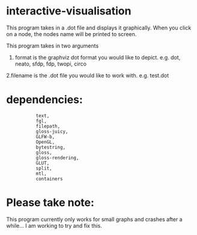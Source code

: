 # interactive-visualisation

This program takes in a .dot file and displays it graphically. When you click on a node, the nodes name will be printed to screen.


This program takes in two arguments

1. format is the graphviz dot format you would like to depict.
        e.g. dot, neato, sfdp, fdp, twopi, circo
      
2.filename is the .dot file you would like to work with.
        e.g. test.dot




# dependencies:
	           text,
	           fgl,
	           filepath,
	           gloss-juicy,
	           GLFW-b,
	           OpenGL,
	           bytestring,
	           gloss,
	           gloss-rendering,
	           GLUT,
	           split,
	           mtl,
	           containers





# Please take note:
This program currently only works for small graphs and crashes after a while... I am working to try and fix this.

